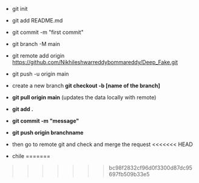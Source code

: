 
- git init
- git add README.md
- git commit -m "first commit"
- git branch -M main
- git remote add origin https://github.com/Nikhileshwarreddybommareddy/Deep_Fake.git
- git push -u origin main

- create a new branch **git checkout -b [name of the branch]**

- **git pull origin main** (updates the data locally with remote)
- **git add .**
- **git commit -m "message"**
- **git push origin branchname**
- then go to remote git and check and merge the request
<<<<<<< HEAD
- chile
=======
>>>>>>> bc98f2832cf96d0f3300d87dc95697fb509b33e5
